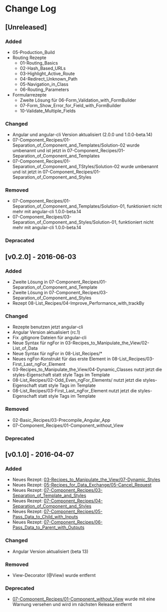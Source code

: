# Change Log

## [Unreleased]

### Added

* 05-Production\_Build
* Routing Rezepte
  * 01-Routing\_Basics
  * 02-Hash\_Based\_URLs
  * 03-Highlight\_Active\_Route
  * 04-Redirect\_Unknown\_Path
  * 05-Navigation\_in\_Class
  * 06-Routing\_Parameters
* Formularrezepte
  * Zweite Lösung für 06-Form\_Validation\_with\_FormBuilder
  * 07-Form\_Show\_Error\_for\_Field\_with\_FormBuilder
  * 10-Validate\_Multiple\_Fields

### Changed

* Angular und angular-cli Version aktualisiert (2.0.0 und 1.0.0-beta.14)
* 07-Component\_Recipes/01-Separation\_of\_Component\_and\_Templates/Solution-02 wurde umbenannt und ist jetzt in 07-Component\_Recipes/01-Separation\_of\_Component\_and\_Templates
* 07-Component\_Recipes/01-Separation\_of\_Component\_and\_TStyles/Solution-02 wurde umbenannt und ist jetzt in 07-Component\_Recipes/01-Separation\_of\_Component\_and\_Styles

### Removed

* 07-Component\_Recipes/01-Separation\_of\_Component\_and\_Templates/Solution-01, funktioniert nicht mehr mit angular-cli 1.0.0-beta.14
* 07-Component\_Recipes/03-Separation\_of\_Component\_and\_Styles/Solution-01, funktioniert nicht mehr mit angular-cli 1.0.0-beta.14

### Depracated

## [v0.2.0] - 2016-06-03

### Added

* Zweite Lösung in 07-Component\_Recipes/01-Separation\_of\_Component\_and\_Template
* Zweite Lösung in 07-Component\_Recipes/03-Separation\_of\_Component\_and\_Styles
* Rezept 08-List\_Recipes/04-Improve\_Performance\_with\_trackBy

### Changed

* Rezepte benutzen jetzt angular-cli
* Angular Version aktualisiert (rc.1)
* Fix .gitignore Dateien für angular-cli
* Neue Syntax für ngFor in 03-Recipes\_to\_Manipulate\_the\_View/02-List\_of\_Data
* Neue Syntax für ngFor in 08-List\_Recipes/\*
* Neues ngFor-Konstrukt für das erste Element in 08-List\_Recipes/03-First\_Last\_ngFor\_Element
* 03-Recipes\_to\_Manipulate\_the\_View/04-Dynamic\_Classes nutzt jetzt die styles-Eigenschaft statt style Tags im Template
* 08-List\_Recipes/02-Odd\_Even\_ngFor\_Elements/ nutzt jetzt die styles-Eigenschaft statt style Tags im Template
* 08-List\_Recipes/03-First\_Last\_ngFor\_Element nutzt jetzt die styles-Eigenschaft statt style Tags im Template

### Removed

* 02-Basic\_Recipes/03-Precompile\_Angular\_App
* 07-Component\_Recipes/01-Component\_without\_View

### Deprecated

## [v0.1.0] - 2016-04-07

### Added

* Neues Rezept: [03-Recipes\_to\_Manipulate\_the\_View/07-Dynamic\_Styles](./03-Recipes_to_Manipulate_the_View/07-Dynamic_Styles)
* Neues Rezept: [05-Recipes\_for\_Data\_Exchange/05-Cancel\_Request](./05-Recipes_for_Data_Exchange/05-Cancel_Request)
* Neues Rezept: [07-Component\_Recipes/03-Separation\_of\_Template\_and\_Styles](./07-Component_Recipes/03-Separation_of_Template_and_Styles)
* Neues Rezept: [07-Component\_Recipes/04-Separation\_of\_Component\_and\_Styles](./07-Component_Recipes/04-Separation_of_Component_and_Styles)
* Neues Rezept: [07-Component\_Recipes/05-Pass\_Data\_to\_Child\_with\_Inputs](./07-Component_Recipes/05-Pass_Data_to_Child_with_Inputs)
* Neues Rezept: [07-Component\_Recipes/06-Pass\_Data\_to\_Parent\_with\_Outputs](./07-Component_Recipes/06-Pass_Data_to_Parent_with_Outputs)

### Changed

* Angular Version aktualisiert (beta 13)

### Removed

* View-Decorator (@View) wurde entfernt

### Deprecated

* [07-Component\_Recipes/01-Component\_without\_View](./07-Component_Recipes/01-Component_without_View) wurde mit eine Warnung versehen und wird im nächsten Release entfernt

